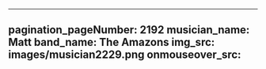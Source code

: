 ------
pagination_pageNumber: 2192
musician_name: Matt
band_name: The Amazons
img_src: images/musician2229.png
onmouseover_src: 
------
